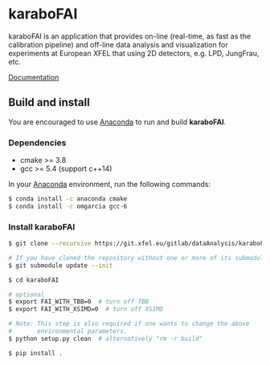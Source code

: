 karaboFAI
=========

karaboFAI is an application  that provides on-line (real-time, as fast as the
calibration pipeline) and off-line data analysis and visualization for experiments 
at European XFEL that using 2D detectors, e.g. LPD, JungFrau, etc.

[Documentation](https://in.xfel.eu/readthedocs/docs/karabofai/en/documentation/)

## Build and install

You are encouraged to use [Anaconda](https://www.anaconda.com/) to run and build **karaboFAI**.

### Dependencies

- cmake >= 3.8
- gcc >= 5.4 (support c++14)

In your [Anaconda](https://www.anaconda.com/) environment, run the following commands:

```sh
$ conda install -c anaconda cmake
$ conda install -c omgarcia gcc-6
```

### Install karaboFAI

```sh
$ git clone --recursive https://git.xfel.eu/gitlab/dataAnalysis/karaboFAI.git

# If you have cloned the repository without one or more of its submodules, run
$ git submodule update --init

$ cd karaboFAI

# optional
$ export FAI_WITH_TBB=0  # turn off TBB
$ export FAI_WITH_XSIMD=0  # turn off XSIMD

# Note: This step is also required if one wants to change the above 
#       environmental parameters.
$ python setup.py clean  # alternatively "rm -r build"

$ pip install .
```

